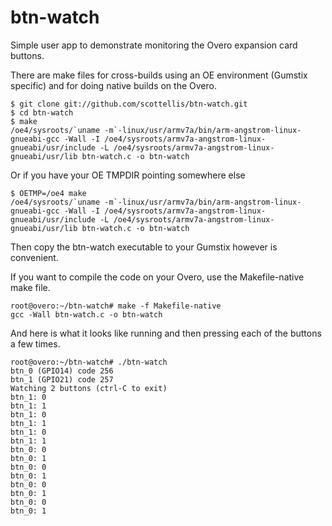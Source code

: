   btn-watch
=======

Simple user app to demonstrate monitoring the Overo expansion card buttons.

There are make files for cross-builds using an OE environment (Gumstix specific)
and for doing native builds on the Overo.

	$ git clone git://github.com/scottellis/btn-watch.git
	$ cd btn-watch
	$ make
	/oe4/sysroots/`uname -m`-linux/usr/armv7a/bin/arm-angstrom-linux-gnueabi-gcc -Wall -I /oe4/sysroots/armv7a-angstrom-linux-gnueabi/usr/include -L /oe4/sysroots/armv7a-angstrom-linux-gnueabi/usr/lib btn-watch.c -o btn-watch

Or if you have your OE TMPDIR pointing somewhere else

	$ OETMP=/oe4 make
	/oe4/sysroots/`uname -m`-linux/usr/armv7a/bin/arm-angstrom-linux-gnueabi-gcc -Wall -I /oe4/sysroots/armv7a-angstrom-linux-gnueabi/usr/include -L /oe4/sysroots/armv7a-angstrom-linux-gnueabi/usr/lib btn-watch.c -o btn-watch

Then copy the btn-watch executable to your Gumstix however is convenient.

If you want to compile the code on your Overo, use the Makefile-native make file.

	root@overo:~/btn-watch# make -f Makefile-native 
	gcc -Wall btn-watch.c -o btn-watch

And here is what it looks like running and then pressing each of the buttons a few times.

	root@overo:~/btn-watch# ./btn-watch
	btn_0 (GPIO14) code 256
	btn_1 (GPIO21) code 257
	Watching 2 buttons (ctrl-C to exit)
	btn_1: 0
	btn_1: 1
	btn_1: 0
	btn_1: 1
	btn_1: 0
	btn_1: 1
	btn_0: 0
	btn_0: 1
	btn_0: 0
	btn_0: 1
	btn_0: 0
	btn_0: 1
	btn_0: 0
	btn_0: 1

